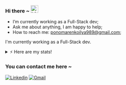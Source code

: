 ### Hi there ~ <img src="https://user-images.githubusercontent.com/1303154/88677602-1635ba80-d120-11ea-84d8-d263ba5fc3c0.gif" width="24px" alt="hi">

- I’m currently working as a Full-Stack dev;
- Ask me about anything, I am happy to help;
- How to reach me: ponomarenkoilya989@gmail.com;

I'm currently working as a Full-Stack dev.

<details>
<summary>⚡️ Here are my stats! </summary>
<br />

![Top Langs](https://github-readme-stats.vercel.app/api/top-langs/?username=IlyaPonomarenko&layout=compact&hide=css,html&theme=onedark)

[![GitHub Streak](https://streak-stats.demolab.com/?user=IlyaPonomarenko&theme=onedark)](https://git.io/streak-stats)

</details>

 </p>
 
### You can contact me here ~
[![Linkedin](https://img.shields.io/badge/-LinkedIn-blue?style=flat&logo=Linkedin&logoColor=white)](https://www.linkedin.com/in/ilia-ponomarenko/)
[![Gmail](https://img.shields.io/badge/-Gmail-c14438?style=flat&logo=Gmail&logoColor=white)](mailto:ponomarenkoilya989@gmail.com)
